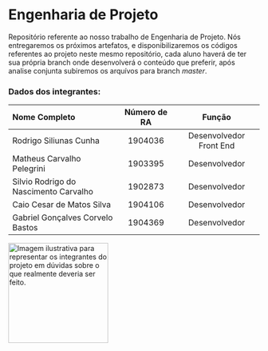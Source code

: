 # Engenharia de Projeto

Repositório referente ao nosso trabalho de Engenharia de Projeto. Nós entregaremos os próximos artefatos, e disponibilizaremos os códigos referentes ao projeto neste mesmo repositório, cada aluno haverá de ter sua própria branch onde desenvolverá o conteúdo que preferir, após analise conjunta subiremos os arquívos para branch _*master*_.

### Dados dos integrantes:

Nome Completo | Número de RA | Função
:------ | :------: | :------:
Rodrigo Siliunas Cunha | 1904036 | Desenvolvedor Front End
Matheus Carvalho Pelegrini  | 1903395 | Desenvolvedor
Silvio Rodrigo do Nascimento Carvalho | 1902873 | Desenvolvedor
Caio Cesar de Matos Silva | 1904106 | Desenvolvedor
Gabriel Gonçalves Corvelo Bastos | 1904369 | Desenvolvedor

<img src="https://image.freepik.com/vetores-gratis/pensador-do-trabalhador-da-construcao-civil_8675-2.jpg" alt="Imagem ilustrativa para representar os integrantes do projeto em dúvidas sobre o que realmente deveria ser feito." height="200" />
